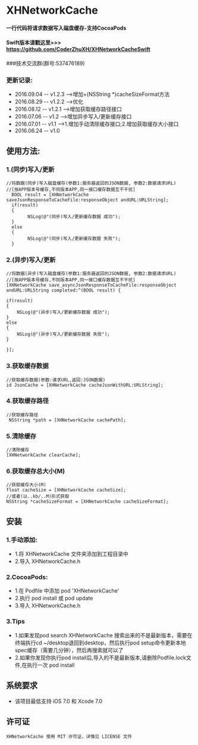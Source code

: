 # XHNetworkCache
#### 一行代码将请求数据写入磁盘缓存-支持CocoaPods<br>
#### Swift版本请戳这里>>> https://github.com/CoderZhuXH/XHNetworkCacheSwift

###技术交流群(群号:537476189)

### 更新记录:
*    2016.09.04 -- v1.2.3 -->增加+(NSString *)cacheSizeFormat方法
*    2016.08.29 -- v1.2.2 -->优化<br>
*    2016.08.12 -- v1.2.1 -->增加获取缓存路径接口<br>
*    2016.07.06 -- v1.2   -->增加异步写入/更新缓存接口<br>
*    2016.07.01 -- v1.1   -->1.增加手动清除缓存接口;2.增加获取缓存大小接口<br>
*    2016.06.24 -- v1.0

## 使用方法:
### 1.(同步)写入/更新
```objc
//将数据(同步)写入磁盘缓存(参数1:服务器返回的JSON数据, 参数2:数据请求URL)
//[按APP版本号缓存,不同版本APP,同一接口缓存数据互不干扰]
  BOOL result = [XHNetworkCache saveJsonResponseToCacheFile:responseObject andURL:URLString];
  if(result)
  {
        NSLog(@"(同步)写入/更新缓存数据 成功");
  }
  else
  {
        NSLog(@"(同步)写入/更新缓存数据 失败");
  }

```
### 2.(异步)写入/更新
```objc
//将数据(异步)写入磁盘缓存(参数1:服务器返回的JSON数据, 参数2:数据请求URL)
//[按APP版本号缓存,不同版本APP,同一接口缓存数据互不干扰]
[XHNetworkCache save_asyncJsonResponseToCacheFile:responseObject andURL:URLString completed:^(BOOL result) {
        
if(result)
{
    NSLog(@"(异步)写入/更新缓存数据 成功");
}
else
{
    NSLog(@"(异步)写入/更新缓存数据 失败");
}
        
}];

```
### 3.获取缓存数据
```objc
//获取缓存数据(参数:请求URL,返回:JSON数据)
id JsonCache = [XHNetworkCache cacheJsonWithURL:URLString];

```
### 4.获取缓存路径
```objc
//获取缓存路径
 NSString *path = [XHNetworkCache cachePath];

 ```
### 5.清除缓存
```objc
//清除缓存
[XHNetworkCache clearCache];

```

### 6.获取缓存总大小(M)
```objc
//获取缓存大小(M)
float cacheSize = [XHNetworkCache cacheSize];
//或者(以..kb/..M)形式获取
NSString *cacheSizeFormat = [XHNetworkCache cacheSizeFormat];
```
##  安装
### 1.手动添加:<br>
*   1.将 XHNetworkCache 文件夹添加到工程目录中<br>
*   2.导入 XHNetworkCache.h

### 2.CocoaPods:<br>
*   1.在 Podfile 中添加 pod 'XHNetworkCache'<br>
*   2.执行 pod install 或 pod update<br>
*   3.导入 XHNetworkCache.h

### 3.Tips
* 1.如果发现pod search XHNetworkCache 搜索出来的不是最新版本，需要在终端执行cd ~/desktop退回到desktop，然后执行pod setup命令更新本地spec缓存（需要几分钟），然后再搜索就可以了
* 2.如果你发现你执行pod install后,导入的不是最新版本,请删除Podfile.lock文件,在执行一次 pod install

##  系统要求
*   该项目最低支持 iOS 7.0 和 Xcode 7.0

##  许可证
    XHNetworkCache 使用 MIT 许可证，详情见 LICENSE 文件
